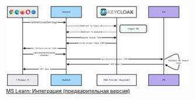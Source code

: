 ![](../../../~assets~/Aspire-Keycloak.png)
[MS Learn: Интеграция (предварительная версия)](https://learn.microsoft.com/ru-ru/dotnet/aspire/authentication/keycloak-integration?tabs=package-reference)
